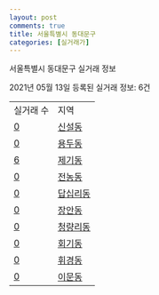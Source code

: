 ```yaml
---
layout: post
comments: true
title: 서울특별시 동대문구
categories: [실거래가]
---
```


서울특별시 동대문구 실거래 정보

2021년 05월 13일 등록된 실거래 정보: 6건


<table>
  <tr>
    <td>실거래 수</td>
    <td>지역</td>
  </tr>

  
  <tr>
    <td><a href="1123010100.html">0</a></td>
    <td><a href="1123010100.html">신설동</a></td>
  </tr>
    

  <tr>
    <td><a href="1123010200.html">0</a></td>
    <td><a href="1123010200.html">용두동</a></td>
  </tr>
    

  <tr>
    <td><a href="1123010300.html">6</a></td>
    <td><a href="1123010300.html">제기동</a></td>
  </tr>
    

  <tr>
    <td><a href="1123010400.html">0</a></td>
    <td><a href="1123010400.html">전농동</a></td>
  </tr>
    

  <tr>
    <td><a href="1123010500.html">0</a></td>
    <td><a href="1123010500.html">답십리동</a></td>
  </tr>
    

  <tr>
    <td><a href="1123010600.html">0</a></td>
    <td><a href="1123010600.html">장안동</a></td>
  </tr>
    

  <tr>
    <td><a href="1123010700.html">0</a></td>
    <td><a href="1123010700.html">청량리동</a></td>
  </tr>
    

  <tr>
    <td><a href="1123010800.html">0</a></td>
    <td><a href="1123010800.html">회기동</a></td>
  </tr>
    

  <tr>
    <td><a href="1123010900.html">0</a></td>
    <td><a href="1123010900.html">휘경동</a></td>
  </tr>
    

  <tr>
    <td><a href="1123011000.html">0</a></td>
    <td><a href="1123011000.html">이문동</a></td>
  </tr>
    


</table>
    